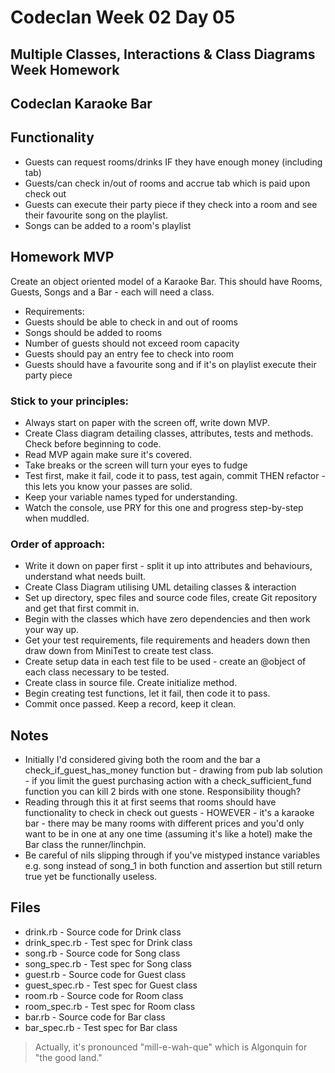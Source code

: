 # Codeclan Week 02 Day 05

## Multiple Classes, Interactions & Class Diagrams Week Homework
## Codeclan Karaoke Bar

## Functionality

* Guests can request rooms/drinks IF they have enough money (including tab)
* Guests/can check in/out of rooms and accrue tab which is paid upon check out
* Guests can execute their party piece if they check into a room and see their favourite song on the playlist.
* Songs can be added to a room's playlist


## Homework MVP

Create an object oriented model of a Karaoke Bar.
This should have Rooms, Guests, Songs and a Bar - each will need a class.
* Requirements:
* Guests should be able to check in and out of rooms
* Songs should be added to rooms
* Number of guests should not exceed room capacity
* Guests should pay an entry fee to check into room
* Guests should have a favourite song and if it's on  playlist execute their party piece


### Stick to your principles:

* Always start on paper with the screen off, write down MVP.
* Create Class diagram detailing classes, attributes, tests and methods. Check before beginning to code.
* Read MVP again make sure it's covered.
* Take breaks or the screen will turn your eyes to fudge
* Test first, make it fail, code it to pass, test again, commit THEN refactor - this lets you know your passes are solid.
* Keep your variable names typed for understanding.
* Watch the console, use PRY for this one and progress step-by-step when muddled.


### Order of approach:

* Write it down on paper first - split it up into attributes and behaviours, understand what needs built.
* Create Class Diagram utilising UML detailing classes & interaction
* Set up directory, spec files and source code files, create Git repository and get that first commit in.
* Begin with the classes which have zero dependencies and then work your way up.
* Get your test requirements, file requirements and headers down then draw down from MiniTest to create test class.
* Create setup data in each test file to be used - create an @object of each class necessary to be tested.
* Create class in source file. Create initialize method.
* Begin creating test functions, let it fail, then code it to pass.
* Commit once passed. Keep a record, keep it clean.


## Notes

* Initially I'd considered giving both the room and the bar a check_if_guest_has_money function but - drawing from pub lab solution - if you limit the guest purchasing action with a check_sufficient_fund function you can kill 2 birds with one stone. Responsibility though?
* Reading through this it at first seems that rooms should have functionality to check in check out guests - HOWEVER - it's a karaoke bar - there may be many rooms with different prices and you'd only want to be in one at any one time (assuming it's like a hotel) make the Bar class the runner/linchpin.
* Be careful of nils slipping through if you've mistyped instance variables e.g. song instead of song_1 in both function and assertion but still return true yet be functionally useless.



## Files

* drink.rb - Source code for Drink class
* drink_spec.rb - Test spec for Drink class
* song.rb - Source code for Song class
* song_spec.rb - Test spec for Song class
* guest.rb - Source code for Guest class
* guest_spec.rb - Test spec for Guest class
* room.rb - Source code for Room class
* room_spec.rb - Test spec for Room class
* bar.rb - Source code for Bar class
* bar_spec.rb - Test spec for Bar class


> Actually, it's pronounced "mill-e-wah-que" which is Algonquin for "the good land."
